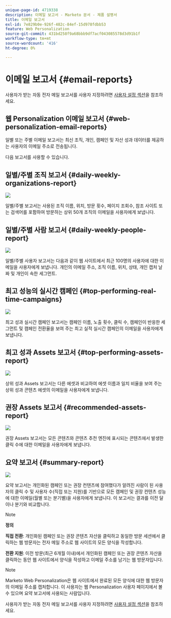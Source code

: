 ```yaml
---
unique-page-id: 4719338
description: 이메일 보고서 - Marketo 문서 - 제품 설명서
title: 이메일 보고서
exl-id: 7e829b0e-926f-482c-84ef-15d978fdbb53
feature: Web Personalization
source-git-commit: 431bd258f9a68bbb9df7acf043085578d3d91b1f
workflow-type: tm+mt
source-wordcount: '416'
ht-degree: 0%

---
```


# 이메일 보고서 {#email-reports}

사용자가 받는 자동 전자 메일 보고서를 사용자 지정하려면 [사용자 설정 섹션](/help/marketo/product-docs/web-personalization/getting-started/user-settings.md)을 참조하세요.

## 웹 Personalization 이메일 보고서 {#web-personalization-email-reports}

일별 또는 주별 이메일 보고서는 최신 조직, 개인, 캠페인 및 자산 성과 데이터를 제공하는 사용자의 이메일 주소로 전송됩니다.

다음 보고서를 사용할 수 있습니다.

## 일별/주별 조직 보고서 {#daily-weekly-organizations-report}

![](assets/image2014-12-6-13-3a32-3a8.png)

일별/주별 보고서는 사용된 조직 이름, 위치, 방문 횟수, 페이지 조회수, 참조 사이트 또는 검색어를 포함하여 방문하는 상위 50개 조직의 이메일을 사용자에게 보냅니다.

## 일별/주별 사람 보고서 {#daily-weekly-people-report}

![](assets/two.png)

일별/주별 사용자 보고서는 다음과 같이 웹 사이트에서 최근 100명의 사용자에 대한 이메일을 사용자에게 보냅니다. 개인의 이메일 주소, 조직 이름, 위치, 상태, 개인 캡처 날짜 및 개인이 속한 세그먼트.

## 최고 성능의 실시간 캠페인 {#top-performing-real-time-campaigns}

![](assets/image2014-12-6-13-3a32-3a31.png)

최고 성과 실시간 캠페인 보고서는 캠페인 이름, 노출 횟수, 클릭 수, 캠페인이 반응한 세그먼트 및 캠페인 전환율을 보여 주는 최고 실적 실시간 캠페인의 이메일을 사용자에게 보냅니다.

## 최고 성과 Assets 보고서 {#top-performing-assets-report}

![](assets/image2014-12-6-13-3a29-3a5.png)

상위 성과 Assets 보고서는 다른 에셋과 비교하여 에셋 이름과 일치 비율을 보여 주는 상위 성과 콘텐츠 에셋의 이메일을 사용자에게 보냅니다.

## 권장 Assets 보고서 {#recommended-assets-report}

![](assets/image2014-12-6-13-3a28-3a43.png)

권장 Assets 보고서는 모든 콘텐츠와 콘텐츠 추천 엔진에 표시되는 콘텐츠에서 발생한 클릭 수에 대한 이메일을 사용자에게 보냅니다.

## 요약 보고서 {#summary-report}

![](assets/six.png)

요약 보고서는 개인화된 캠페인 또는 권장 컨텐츠에 참여했다가 알려진 사람이 된 사용자의 클릭 수 및 사용자 수(직접 또는 지원)를 기반으로 모든 캠페인 및 권장 컨텐츠 성능에 대한 이메일(월별 또는 분기별)을 사용자에게 보냅니다. 이 보고서는 결과를 이전 달이나 분기와 비교합니다.

>[!NOTE]
>
>**정의**
>
>**직접 전환**: 개인화된 캠페인 또는 권장 콘텐츠 자산을 클릭하고 동일한 방문 세션에서 클릭하는 웹 방문자는 전자 메일 주소로 웹 사이트의 모든 양식을 작성합니다.
>
>**전환 지원**: 이전 방문(최근 6개월 이내)에서 개인화된 캠페인 또는 권장 콘텐츠 자산을 클릭하는 동안 웹 사이트에서 양식을 작성하고 이메일 주소를 남기는 웹 방문자입니다.

>[!NOTE]
>
>Marketo Web Personalization은 웹 사이트에서 완료된 모든 양식에 대한 웹 방문자의 이메일 주소를 캡처합니다. 이 사용자는 웹 Personalization 사용자 페이지에서 볼 수 있으며 요약 보고서에 사용되는 사람입니다.

사용자가 받는 자동 전자 메일 보고서를 사용자 지정하려면 [사용자 설정 섹션](/help/marketo/product-docs/web-personalization/getting-started/user-settings.md)을 참조하세요.
